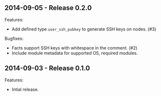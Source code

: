 2014-09-05 - Release 0.2.0
--------------------------

Features:

* Add defined type `user_ssh_pubkey` to generate SSH keys on nodes. (#3)

Bugfixes:

* Facts support SSH keys with whitespace in the comment. (#2)
* Include module metadata for supported OS, required modules.

2014-09-03 - Release 0.1.0
--------------------------

Features:

* Intial release.
